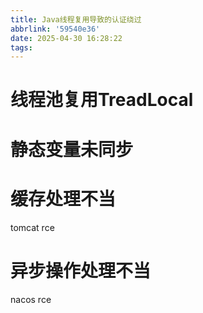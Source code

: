 ```yaml
---
title: Java线程复用导致的认证绕过
abbrlink: '59540e36'
date: 2025-04-30 16:28:22
tags:
---
```


# 线程池复用TreadLocal
# 静态变量未同步
# 缓存处理不当
tomcat rce
# 异步操作处理不当
nacos rce